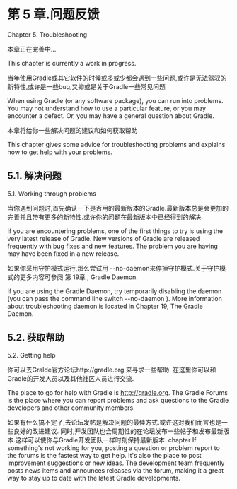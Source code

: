 # **第 5 章.问题反馈**

Chapter 5. Troubleshooting

本章正在完善中...

This chapter is currently a work in progress.

当年使用Gradle或其它软件的时候或多或少都会遇到一些问题,或许是无法驾驭的新特性,或许是一些bug,又抑或是关于Gradle一些常见问题

When using Gradle (or any software package), you can run into problems. You may not understand how to use a particular feature, or you may encounter a defect. Or, you may have a general question about Gradle.

本章将给你一些解决问题的建议和如何获取帮助

This chapter gives some advice for troubleshooting problems and explains how to get help with your problems.

## **5.1. 解决问题**

5.1. Working through problems

当你遇到问题时,首先确认一下是否用的最新版本的Gradle.最新版本总是会更加的完善并且带有更多的新特性.或许你的问题在最新版本中已经得到的解决. 

If you are encountering problems, one of the first things to try is using the very latest release of Gradle. New versions of Gradle are released frequently with bug fixes and new features. The problem you are having may have been fixed in a new release.

如果你采用守护模式运行,那么尝试用 --no-daemon来停掉守护模式.关于守护模式的更多内容可参阅 第 19章 , Gradle Daemon.

If you are using the Gradle Daemon, try temporarily disabling the daemon (you can pass the command line switch --no-daemon ). More information about troubleshooting daemon is located in Chapter 19, The Gradle Daemon.

## **5.2. 获取帮助**
5.2. Getting help

你可以去Gralde官方论坛http://gradle.org 来寻求一些帮助. 在这里你可以和Gradle的开发人员以及其他社区人员进行交流.

The place to go for help with Gradle is http://gradle.org. The Gradle Forums is the place where you can report problems and ask questions to the Gradle developers and other community members.

如果有什么搞不定了,去论坛发帖是解决问题的最佳方式.或许这对我们而言也是一些良好的改进建议. 同时,开发团队也会周期性的在论坛发布一些帖子和发布最新版本.这样可以使你与Gradle开发团队一样时刻保持最新版本.
chapter
If something's not working for you, posting a question or problem report to the forums is the fastest way to get help. It's also the place to post improvement suggestions or new ideas. The development team frequently posts news items and announces releases via the forum, making it a great way to stay up to date with the latest Gradle developments.


